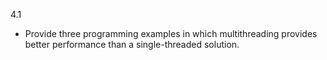 4.1
* Provide three programming examples in which multithreading provides better performance than a single-threaded solution.

